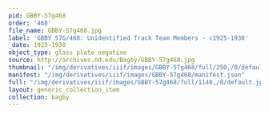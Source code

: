 ```yaml
---
pid: GBBY-57g468
order: '468'
file_name: GBBY-57g468.jpg
label: 'GBBY 57G/468: Unidentified Track Team Members - c1925-1930'
_date: 1925-1930
object_type: glass plate negative
source: http://archives.nd.edu/Bagby/GBBY-57g468.jpg
thumbnail: "/img/derivatives/iiif/images/GBBY-57g468/full/250,/0/default.jpg"
manifest: "/img/derivatives/iiif/images/GBBY-57g468/manifest.json"
full: "/img/derivatives/iiif/images/GBBY-57g468/full/1140,/0/default.jpg"
layout: generic_collection_item
collection: bagby
---
```

